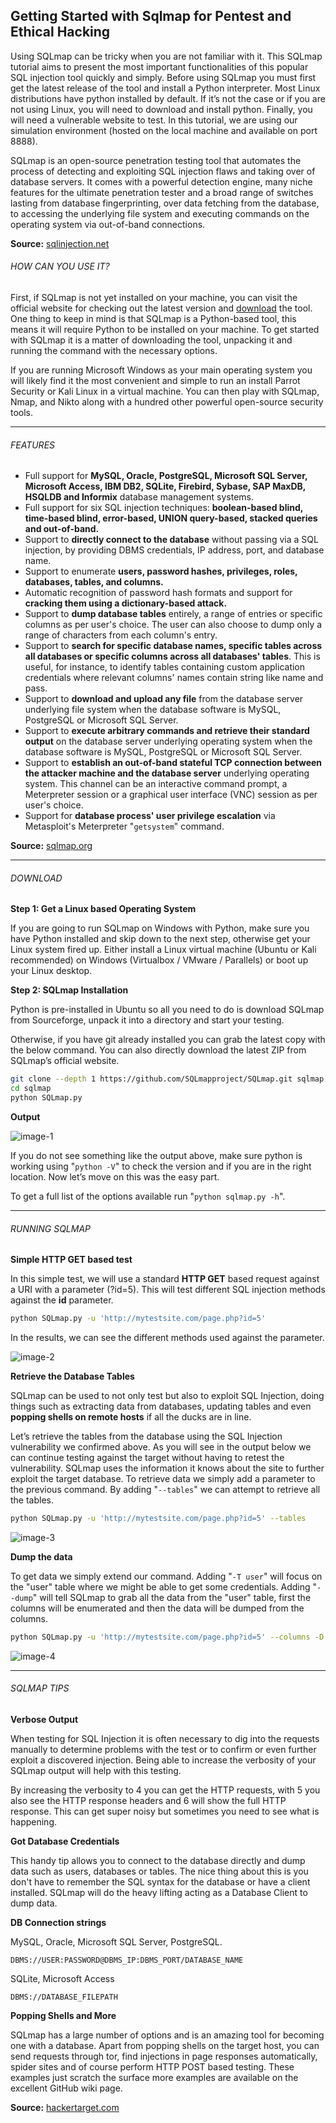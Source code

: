 ## Getting Started with Sqlmap for Pentest and Ethical Hacking

Using SQLmap can be tricky when you are not familiar with it. This SQLmap tutorial aims to present the most important functionalities of this popular SQL injection tool quickly and simply. Before using SQLmap you must first get the latest release of the tool and install a Python interpreter. Most Linux distributions have python installed by default. If it’s not the case or if you are not using Linux, you will need to download and install python. Finally, you will need a vulnerable website to test. In this tutorial, we are using our simulation environment (hosted on the local machine and available on port 8888).

SQLmap is an open-source penetration testing tool that automates the process of detecting and exploiting SQL injection flaws and taking over of database servers. It comes with a powerful detection engine, many niche features for the ultimate penetration tester and a broad range of switches lasting from database fingerprinting, over data fetching from the database, to accessing the underlying file system and executing commands on the operating system via out-of-band connections.

**Source:** [sqlinjection.net](http://www.sqlinjection.net/sqlmap/tutorial/)

###### HOW CAN YOU USE IT?

First, if SQLmap is not yet installed on your machine, you can visit the official website for checking out the latest version and [download](http://sqlmap.org/) the tool. One thing to keep in mind is that SQLmap is a Python-based tool, this means it will require Python to be installed on your machine. To get started with SQLmap it is a matter of downloading the tool, unpacking it and running the command with the necessary options.

If you are running Microsoft Windows as your main operating system you will likely find it the most convenient and simple to run an install Parrot Security or Kali Linux in a virtual machine. You can then play with SQLmap, Nmap, and Nikto along with a hundred other powerful open-source security tools.

* * *

###### FEATURES

- Full support for **MySQL, Oracle, PostgreSQL, Microsoft SQL Server, Microsoft Access, IBM DB2, SQLite, Firebird, Sybase, SAP MaxDB, HSQLDB and Informix** database management systems.
- Full support for six SQL injection techniques: **boolean-based blind, time-based blind, error-based, UNION query-based, stacked queries and out-of-band.**
- Support to **directly connect to the database** without passing via a SQL injection, by providing DBMS credentials, IP address, port, and database name.
- Support to enumerate **users, password hashes, privileges, roles, databases, tables, and columns.**
- Automatic recognition of password hash formats and support for **cracking them using a dictionary-based attack.**
- Support to **dump database tables** entirely, a range of entries or specific columns as per user's choice. The user can also choose to dump only a range of characters from each column's entry.
- Support to **search for specific database names, specific tables across all databases or specific columns across all databases' tables**. This is useful, for instance, to identify tables containing custom application credentials where relevant columns' names contain string like name and pass.
- Support to **download and upload any file** from the database server underlying file system when the database software is MySQL, PostgreSQL or Microsoft SQL Server.
- Support to **execute arbitrary commands and retrieve their standard output** on the database server underlying operating system when the database software is MySQL, PostgreSQL or Microsoft SQL Server.
- Support to **establish an out-of-band stateful TCP connection between the attacker machine and the database server** underlying operating system. This channel can be an interactive command prompt, a Meterpreter session or a graphical user interface (VNC) session as per user's choice.
- Support for **database process' user privilege escalation** via Metasploit's Meterpreter "`getsystem`" command.

**Source:** [sqlmap.org](http://sqlmap.org/)

* * *

###### DOWNLOAD

**Step 1: Get a Linux based Operating System**

If you are going to run SQLmap on Windows with Python, make sure you have Python installed and skip down to the next step, otherwise get your Linux system fired up. Either install a Linux virtual machine (Ubuntu or Kali recommended) on Windows (Virtualbox / VMware / Parallels) or boot up your Linux desktop.

**Step 2: SQLmap Installation**

Python is pre-installed in Ubuntu so all you need to do is download SQLmap from Sourceforge, unpack it into a directory and start your testing.

Otherwise, if you have git already installed you can grab the latest copy with the below command. You can also directly download the latest ZIP from SQLmap’s official website.

```bash
git clone --depth 1 https://github.com/SQLmapproject/SQLmap.git sqlmap
cd sqlmap
python SQLmap.py
```

**Output**

![image-1](https://raw.githubusercontent.com/neoslab/tutorials/master/medias/78d50914fdca2ffe86a53c11065c7b02-1.png "Image-1")

If you do not see something like the output above, make sure python is working using "`python -V`" to check the version and if you are in the right location. Now let’s move on this was the easy part.

To get a full list of the options available run "`python sqlmap.py -h`".

* * *

###### RUNNING SQLMAP

**Simple HTTP GET based test**

In this simple test, we will use a standard **HTTP GET** based request against a URI with a parameter (?id=5). This will test different SQL injection methods against the **id** parameter.

```bash
python SQLmap.py -u 'http://mytestsite.com/page.php?id=5'
```

In the results, we can see the different methods used against the parameter.

![image-2](https://raw.githubusercontent.com/neoslab/tutorials/master/medias/78d50914fdca2ffe86a53c11065c7b02-2.png "Image-2")

**Retrieve the Database Tables**

SQLmap can be used to not only test but also to exploit SQL Injection, doing things such as extracting data from databases, updating tables and even **popping shells on remote hosts** if all the ducks are in line.

Let’s retrieve the tables from the database using the SQL Injection vulnerability we confirmed above. As you will see in the output below we can continue testing against the target without having to retest the vulnerability. SQLmap uses the information it knows about the site to further exploit the target database. To retrieve data we simply add a parameter to the previous command. By adding "`--tables`" we can attempt to retrieve all the tables.

```bash
python SQLmap.py -u 'http://mytestsite.com/page.php?id=5' --tables
```

![image-3](https://raw.githubusercontent.com/neoslab/tutorials/master/medias/78d50914fdca2ffe86a53c11065c7b02-3.png "Image-3")

**Dump the data**

To get data we simply extend our command. Adding "`-T user`" will focus on the "user" table where we might be able to get some credentials. Adding "`--dump`" will tell SQLmap to grab all the data from the "user" table, first the columns will be enumerated and then the data will be dumped from the columns.

```bash
python SQLmap.py -u 'http://mytestsite.com/page.php?id=5' --columns -D DATABASE-NAME -T TABLE-NAME --dump
```

![image-4](https://raw.githubusercontent.com/neoslab/tutorials/master/medias/78d50914fdca2ffe86a53c11065c7b02-4.png "Image-4")

* * *

###### SQLMAP TIPS

**Verbose Output**

When testing for SQL Injection it is often necessary to dig into the requests manually to determine problems with the test or to confirm or even further exploit a discovered injection. Being able to increase the verbosity of your SQLmap output will help with this testing.

By increasing the verbosity to 4 you can get the HTTP requests, with 5 you also see the HTTP response headers and 6 will show the full HTTP response. This can get super noisy but sometimes you need to see what is happening.

**Got Database Credentials**

This handy tip allows you to connect to the database directly and dump data such as users, databases or tables. The nice thing about this is you don't have to remember the SQL syntax for the database or have a client installed. SQLmap will do the heavy lifting acting as a Database Client to dump data.

**DB Connection strings**

MySQL, Oracle, Microsoft SQL Server, PostgreSQL.

```none
DBMS://USER:PASSWORD@DBMS_IP:DBMS_PORT/DATABASE_NAME
```

SQLite, Microsoft Access

```none
DBMS://DATABASE_FILEPATH
```

**Popping Shells and More**

SQLmap has a large number of options and is an amazing tool for becoming one with a database. Apart from popping shells on the target host, you can send requests through tor, find injections in page responses automatically, spider sites and of course perform HTTP POST based testing. These examples just scratch the surface more examples are available on the excellent GitHub wiki page.

**Source:** [hackertarget.com](https://hackertarget.com/SQLmap-tutorial/)
